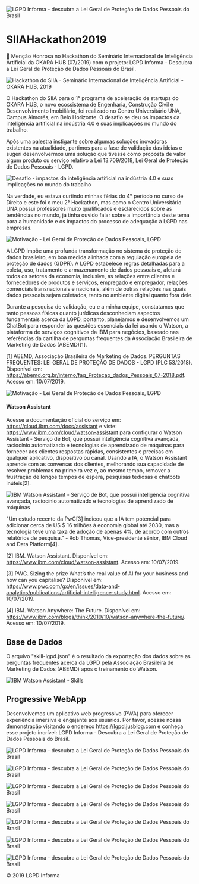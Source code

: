 ![LGPD Informa - descubra a Lei Geral de Proteção de Dados Pessoais do Brasil](https://jusblog.com/github/repository/SIIAHackathon2019/img/cover-0.jpg)

# SIIAHackathon2019

👏 Menção Honrosa no Hackathon do Seminário Internacional de Inteligência Artificial da OKARA HUB (07/2019) com o projeto: LGPD Informa - Descubra a Lei Geral de Proteção de Dados Pessoais do Brasil.

![Hackathon do SIIA - Seminário Internacional de Inteligência Artificial - OKARA HUB, 2019](https://jusblog.com/github/repository/SIIAHackathon2019/img/cover-1.jpg)

O Hackathon do SIIA para o 1° programa de aceleração de startups do OKARA HUB, o novo ecossistema de Engenharia, Construção Civil e Desenvolvimento Imobiliário, foi realizado no Centro Universitário UNA, Campus Aimorés, em Belo Horizonte. O desafio se deu os impactos da inteligência artificial na indústria 4.0 e suas implicações no mundo do trabalho.

Após uma palestra instigante sobre algumas soluções inovadoras existentes na atualidade, partimos para a fase de validação das ideias e sugeri desenvolvermos uma solução que tivesse como proposta de valor algum produto ou serviço relativo à Lei 13.709/2018, Lei Geral de Proteção de Dados Pessoais - LGPD.

![Desafio - impactos da inteligência artificial na indústria 4.0 e suas implicações no mundo do trabalho](https://jusblog.com/github/repository/SIIAHackathon2019/img/cover-2.jpg)

Na verdade, eu estava curtindo minhas férias do 4° período no curso de Direito e este foi o meu 2° Hackathon, mas como o Centro Universitário UNA possui professores muito qualificados e esclarecidos sobre as tendências no mundo, já tinha ouvido falar sobre a importância deste tema para a humanidade e os impactos do processo de adequação à LGPD nas empresas.

![Motivação - Lei Geral de Proteção de Dados Pessoais, LGPD](https://jusblog.com/github/repository/SIIAHackathon2019/img/cover-3.jpg)

A LGPD impõe uma profunda transformação no sistema de proteção de dados brasileiro, em boa medida alinhada com a regulação europeia de proteção de dados (GDPR). A LGPD estabelece regras detalhadas para a coleta, uso, tratamento e armazenamento de dados pessoais e, afetará todos os setores da economia, inclusive, as relações entre clientes e fornecedores de produtos e serviços, empregado e empregador, relações comerciais transnacionais e nacionais, além de outras relações nas quais dados pessoais sejam coletados, tanto no ambiente digital quanto fora dele.

Durante a pesquisa de validação, eu e a minha equipe, constatamos que tanto pessoas físicas quanto jurídicas desconheciam aspectos fundamentais acerca da LGPD, portanto, planejamos e desenvolvemos um ChatBot para responder às questões essenciais da lei usando o Watson, a plataforma de serviços cognitivos da IBM para negócios, baseado nas referências da cartilha de perguntas frequentes da Associação Brasileira de Marketing de Dados (ABEMD)[1].

[1] ABEMD, Associação Brasileira de Marketing de Dados. PERGUNTAS FREQUENTES: LEI GERAL DE PROTEÇÃO DE DADOS - LGPD (PLC 53/2018). Disponível em: <https://abemd.org.br/interno/faq_Protecao_dados_Pessoais_07-2018.pdf>. Acesso em: 10/07/2019.

![Motivação - Lei Geral de Proteção de Dados Pessoais, LGPD](https://jusblog.com/github/repository/SIIAHackathon2019/img/cover-4.jpg)

#### Watson Assistant

Acesse a documentação oficial do serviço em: https://cloud.ibm.com/docs/assistant e viste: https://www.ibm.com/cloud/watson-assistant para configurar o Watson Assistant - Serviço de Bot, que possui inteligência cognitiva avançada, raciocínio automatizado e tecnologias de aprendizado de máquinas para fornecer aos clientes respostas rápidas, consistentes e precisas em qualquer aplicativo, dispositivo ou canal. Usando a IA, o Watson Assistant aprende com as conversas dos clientes, melhorando sua capacidade de resolver problemas na primeira vez e, ao mesmo tempo, remover a frustração de longos tempos de espera, pesquisas tediosas e chatbots inúteis[2].

![IBM Watson Assistant - Serviço de Bot, que possui inteligência cognitiva avançada, raciocínio automatizado e tecnologias de aprendizado de máquinas](https://jusblog.com/github/repository/SIIAHackathon2019/img/cover-5.jpg)

"Um estudo recente da PwC[3] indicou que a IA tem potencial para adicionar cerca de US $ 16 trilhões à economia global até 2030, mas a tecnologia teve uma taxa de adoção de apenas 4%, de acordo com outros relatórios de pesquisa." - Rob Thomas, Vice-presidente sênior, IBM Cloud and Data Platform[4].

[2] IBM. Watson Assistant. Disponível em: <https://www.ibm.com/cloud/watson-assistant>. Acesso em: 10/07/2019.

[3] PWC. Sizing the prize What’s the real value of AI for your business and how can you capitalise? Disponível em: <https://www.pwc.com/gx/en/issues/data-and-analytics/publications/artificial-intelligence-study.html>. Acesso em: 10/07/2019.

[4] IBM. Watson Anywhere: The Future. Disponível em: <https://www.ibm.com/blogs/think/2019/10/watson-anywhere-the-future/>. Acesso em: 10/07/2019.

## Base de Dados

O arquivo "skill-lgpd.json" é o resultado da exportação dos dados sobre as perguntas frequentes acerca da LGPD pela Associação Brasileira de Marketing de Dados (ABEMD) após o treinamento do Watson.

![IBM Watson Assistant - Skills](https://jusblog.com/github/repository/SIIAHackathon2019/img/cover-6.jpg)

## Progressive WebApp


Desenvolvemos um aplicativo web progressivo (PWA) para oferecer experiência imersiva e engajante aos usuários. Por favor, acesse nossa demonstração visitando o endereço https://lgpd.jusblog.com e conheça esse projeto incrível: LGPD Informa - Descubra a Lei Geral de Proteção de Dados Pessoais do Brasil.

![LGPD Informa - descubra a Lei Geral de Proteção de Dados Pessoais do Brasil](https://jusblog.com/github/repository/SIIAHackathon2019/img/cover-7.jpg)

![LGPD Informa - descubra a Lei Geral de Proteção de Dados Pessoais do Brasil](https://jusblog.com/github/repository/SIIAHackathon2019/img/cover-8.jpg)

![LGPD Informa - descubra a Lei Geral de Proteção de Dados Pessoais do Brasil](https://jusblog.com/github/repository/SIIAHackathon2019/img/cover-10.jpg?v=1)

![LGPD Informa - descubra a Lei Geral de Proteção de Dados Pessoais do Brasil](https://jusblog.com/github/repository/SIIAHackathon2019/img/cover-11.jpg?v=1)

![LGPD Informa - descubra a Lei Geral de Proteção de Dados Pessoais do Brasil](https://jusblog.com/github/repository/SIIAHackathon2019/img/cover-12.jpg?v=1)

![LGPD Informa - descubra a Lei Geral de Proteção de Dados Pessoais do Brasil](https://jusblog.com/github/repository/SIIAHackathon2019/img/cover-13.jpg)

![LGPD Informa - descubra a Lei Geral de Proteção de Dados Pessoais do Brasil](https://jusblog.com/github/repository/SIIAHackathon2019/img/cover-9.jpg)

&copy; 2019 LGPD Informa
